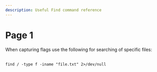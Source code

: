 ```yaml
---
description: Useful Find command reference
---
```


# Page 1

When capturing flags use the following for searching of specific files:

\
`find / -type f -iname "file.txt" 2>/dev/null`
